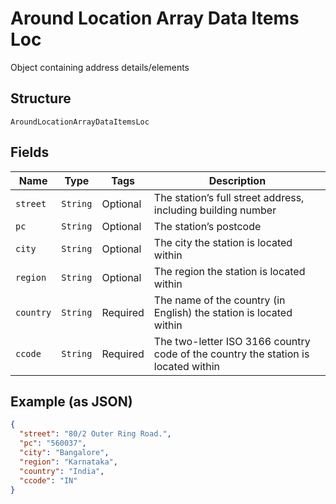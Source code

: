 
# Around Location Array Data Items Loc

Object containing address details/elements

## Structure

`AroundLocationArrayDataItemsLoc`

## Fields

| Name | Type | Tags | Description |
|  --- | --- | --- | --- |
| `street` | `String` | Optional | The station’s full street address, including building number |
| `pc` | `String` | Optional | The station’s postcode |
| `city` | `String` | Optional | The city the station is located within |
| `region` | `String` | Optional | The region the station is located within |
| `country` | `String` | Required | The name of the country (in English) the station is located within |
| `ccode` | `String` | Required | The two-letter ISO 3166 country code of the country the station is located within |

## Example (as JSON)

```json
{
  "street": "80/2 Outer Ring Road.",
  "pc": "560037",
  "city": "Bangalore",
  "region": "Karnataka",
  "country": "India",
  "ccode": "IN"
}
```

